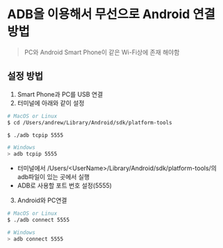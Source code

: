 # ADB을 이용해서 무선으로 Android 연결 방법

> PC와 Android Smart Phone이 같은 Wi-Fi상에 존재 해야함

## 설정 방법
1.  Smart Phone과 PC를 USB 연결
2. 터미널에 아래와 같이 설정
```bash
# MacOS or Linux
$ cd /Users/andrew/Library/Android/sdk/platform-tools

$ ./adb tcpip 5555

# Windows
> adb tcpip 5555
```
- 터미널에서 /Users/\<UserName\>/Library/Android/sdk/platform-tools/의 adb파일이 있는 곳에서 실행
- ADB로 사용할 포트 번호 설정(5555)

3. Android와 PC연결
```bash
# MacOS or Linux
$ ./adb connect 5555

# Windows
> adb connect 5555 
```